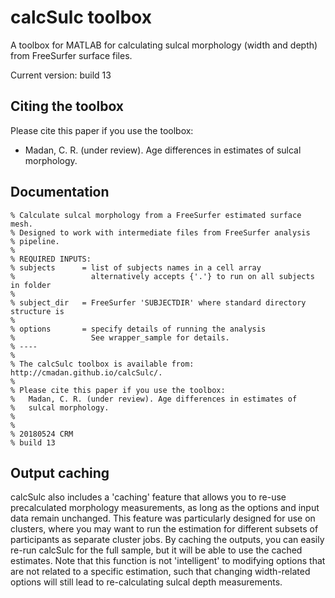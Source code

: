# calcSulc toolbox
A toolbox for MATLAB for calculating sulcal morphology (width and depth) from FreeSurfer surface files.

Current version: build 13

## Citing the toolbox
Please cite this paper if you use the toolbox:
* Madan, C. R. (under review). Age differences in estimates of sulcal morphology.

## Documentation

```
% Calculate sulcal morphology from a FreeSurfer estimated surface mesh.
% Designed to work with intermediate files from FreeSurfer analysis
% pipeline.
% 
% REQUIRED INPUTS:
% subjects      = list of subjects names in a cell array
%                 alternatively accepts {'.'} to run on all subjects in folder
%
% subject_dir   = FreeSurfer 'SUBJECTDIR' where standard directory structure is
%
% options       = specify details of running the analysis
%                 See wrapper_sample for details.
% ----
%
% The calcSulc toolbox is available from: http://cmadan.github.io/calcSulc/.
% 
% Please cite this paper if you use the toolbox:
%   Madan, C. R. (under review). Age differences in estimates of 
%   sulcal morphology.
%
% 
% 20180524 CRM
% build 13
```

## Output caching
calcSulc also includes a 'caching' feature that allows you to re-use precalculated morphology measurements, as long as the options and input data remain unchanged. This feature was particularly designed for use on clusters, where you may want to run the estimation for different subsets of participants as separate cluster jobs. By caching the outputs, you can easily re-run calcSulc for the full sample, but it will be able to use the cached estimates. Note that this function is not 'intelligent' to modifying options that are not related to a specific estimation, such that changing width-related options will still lead to re-calculating sulcal depth measurements.